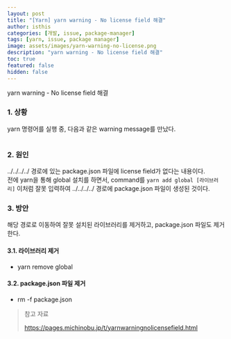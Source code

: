 ```yaml
---
layout: post
title: "[Yarn] yarn warning - No license field 해결"
author: isthis
categories: [개발, issue, package-manager]
tags: [yarn, issue, package manager]
image: assets/images/yarn-warning-no-license.png
description: "yarn warning - No license field 해결"
toc: true
featured: false
hidden: false
---
```


yarn warning - No license field 해결

### 1. 상황

yarn 명령어를 실행 중, 다음과 같은 warning message를 만났다.

<figure><img src="../../assets/images/yarn-warning-no-license.png" alt=""><figcaption></figcaption></figure>

### 2. 원인

../../../../ 경로에 있는 package.json 파일에 license field가 없다는 내용이다.\
전에 yarn을 통해 global 설치를 하면서, command를 `yarn add global [라이브러리]` 이처럼 잘못 입력하여 ../../../../ 경로에 package.json 파일이 생성된 것이다.

### 3. 방안

해당 경로로 이동하여 잘못 설치된 라이브러리를 제거하고, package.json 파일도 제거한다.

#### 3.1. 라이브러리 제거

- yarn remove global

#### 3.2. package.json 파일 제거

- rm -f package.json

> 참고 자료
>
> <https://pages.michinobu.jp/t/yarnwarningnolicensefield.html>
